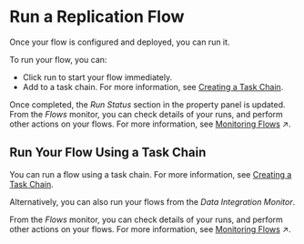<!-- loio98a26b2dccf642e192fe429fdae7d145 -->

# Run a Replication Flow

Once your flow is configured and deployed, you can run it.



To run your flow, you can:

-   Click run to start your flow immediately.
-   Add to a task chain. For more information, see [Creating a Task Chain](creating-a-task-chain-d1afbc2.md).

Once completed, the *Run Status* section in the property panel is updated. From the *Flows* monitor, you can check details of your runs, and perform other actions on your flows. For more information, see [Monitoring Flows](https://help.sap.com/viewer/9f36ca35bc6145e4acdef6b4d852d560/DEV_CURRENT/en-US/b661ea0766a24c7d839df950330a89fd.html "In the Flows monitor, you can find all the deployed flows per space.") :arrow_upper_right:. 



## Run Your Flow Using a Task Chain

You can run a flow using a task chain. For more information, see [Creating a Task Chain](creating-a-task-chain-d1afbc2.md).

Alternatively, you can also run your flows from the *Data Integration Monitor*.

From the *Flows* monitor, you can check details of your runs, and perform other actions on your flows. For more information, see [Monitoring Flows](https://help.sap.com/viewer/9f36ca35bc6145e4acdef6b4d852d560/DEV_CURRENT/en-US/b661ea0766a24c7d839df950330a89fd.html "In the Flows monitor, you can find all the deployed flows per space.") :arrow_upper_right:.

